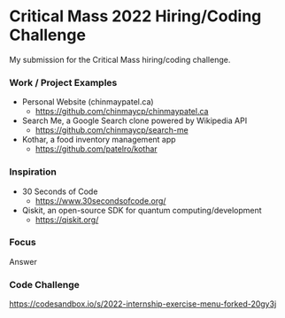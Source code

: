# Critical Mass 2022 Hiring/Coding Challenge
My submission for the Critical Mass hiring/coding challenge.

### Work / Project Examples

- Personal Website (chinmaypatel.ca)
  - https://github.com/chinmaycp/chinmaypatel.ca
- Search Me, a Google Search clone powered by Wikipedia API
  - https://github.com/chinmaycp/search-me
- Kothar, a food inventory management app
  - https://github.com/patelro/kothar

### Inspiration

- 30 Seconds of Code
  - https://www.30secondsofcode.org/
- Qiskit, an open-source SDK for quantum computing/development
  - https://qiskit.org/

### Focus

Answer

### Code Challenge

https://codesandbox.io/s/2022-internship-exercise-menu-forked-20gy3j
